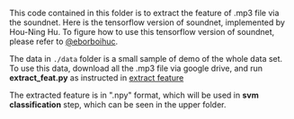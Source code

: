 This code contained in this folder is to extract the feature of .mp3 file via the soundnet. Here is the tensorflow version of soundnet, implemented by Hou-Ning Hu. To figure how to use this tensorflow version of soundnet, please refer to
[@eborboihuc](https://github.com/eborboihuc).

The data in `./data` folder is a small sample of demo of the whole data set. To use this data, download all the .mp3 file via google drive, and run **extract_feat.py** as instructed in [extract feature](https://github.com/eborboihuc/SoundNet-tensorflow)

The extracted feature is in ".npy" format, which will be used in **svm classification** step, which can be seen in the upper folder.

